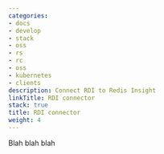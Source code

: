 ```yaml
---
categories:
- docs
- develop
- stack
- oss
- rs
- rc
- oss
- kubernetes
- clients
description: Connect RDI to Redis Insight
linkTitle: RDI connector
stack: true
title: RDI connector
weight: 4
---
```


Blah blah blah